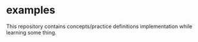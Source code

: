 # examples
This repository contains concepts/practice definitions  implementation while learning some thing.
